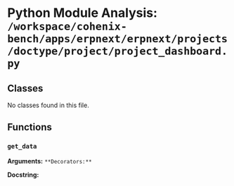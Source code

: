 # Python Module Analysis: `/workspace/cohenix-bench/apps/erpnext/erpnext/projects/doctype/project/project_dashboard.py`

## Classes

No classes found in this file.


## Functions

### `get_data`
**Arguments:** ``
**Decorators:** ``

**Docstring:**
```

```

